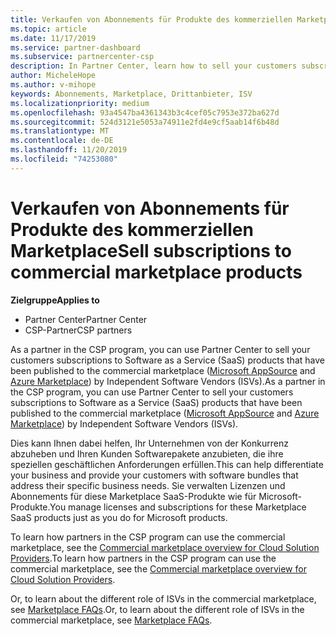 ```yaml
---
title: Verkaufen von Abonnements für Produkte des kommerziellen Marketplace | Partner Center
ms.topic: article
ms.date: 11/17/2019
ms.service: partner-dashboard
ms.subservice: partnercenter-csp
description: In Partner Center, learn how to sell your customers subscriptions to SaaS products published to the marketplace by Independent Software Vendors (ISVs).
author: MicheleHope
ms.author: v-mihope
keywords: Abonnements, Marketplace, Drittanbieter, ISV
ms.localizationpriority: medium
ms.openlocfilehash: 93a4547ba4361343b3c4cef05c7953e372ba627d
ms.sourcegitcommit: 524d3121e5053a74911e2fd4e9cf5aab14f6b48d
ms.translationtype: MT
ms.contentlocale: de-DE
ms.lasthandoff: 11/20/2019
ms.locfileid: "74253080"
---
```

# <a name="sell-subscriptions-to-commercial-marketplace-products"></a><span data-ttu-id="fb9b3-104">Verkaufen von Abonnements für Produkte des kommerziellen Marketplace</span><span class="sxs-lookup"><span data-stu-id="fb9b3-104">Sell subscriptions to commercial marketplace products</span></span>

<span data-ttu-id="fb9b3-105">**Zielgruppe**</span><span class="sxs-lookup"><span data-stu-id="fb9b3-105">**Applies to**</span></span>

- <span data-ttu-id="fb9b3-106">Partner Center</span><span class="sxs-lookup"><span data-stu-id="fb9b3-106">Partner Center</span></span>
- <span data-ttu-id="fb9b3-107">CSP-Partner</span><span class="sxs-lookup"><span data-stu-id="fb9b3-107">CSP partners</span></span>

<span data-ttu-id="fb9b3-108">As a partner in the CSP program, you can use Partner Center to sell your customers subscriptions to Software as a Service (SaaS) products that have been published to the commercial marketplace ([Microsoft AppSource](https://appsource.microsoft.com/) and [Azure Marketplace](https://azuremarketplace.microsoft.com/)) by Independent Software Vendors (ISVs).</span><span class="sxs-lookup"><span data-stu-id="fb9b3-108">As a partner in the CSP program, you can use Partner Center to sell your customers subscriptions to Software as a Service (SaaS) products that have been published to the commercial marketplace ([Microsoft AppSource](https://appsource.microsoft.com/) and [Azure Marketplace](https://azuremarketplace.microsoft.com/)) by Independent Software Vendors (ISVs).</span></span> 

<span data-ttu-id="fb9b3-109">Dies kann Ihnen dabei helfen, Ihr Unternehmen von der Konkurrenz abzuheben und Ihren Kunden Softwarepakete anzubieten, die ihre speziellen geschäftlichen Anforderungen erfüllen.</span><span class="sxs-lookup"><span data-stu-id="fb9b3-109">This can help differentiate your business and provide your customers with software bundles that address their specific business needs.</span></span> <span data-ttu-id="fb9b3-110">Sie verwalten Lizenzen und Abonnements für diese Marketplace SaaS-Produkte wie für Microsoft-Produkte.</span><span class="sxs-lookup"><span data-stu-id="fb9b3-110">You manage licenses and subscriptions for these Marketplace SaaS products just as you do for Microsoft products.</span></span>

<span data-ttu-id="fb9b3-111">To learn how partners in the CSP program can use the commercial marketplace, see the [Commercial marketplace overview for Cloud Solution Providers](csp-commercial-marketplace-overview.md).</span><span class="sxs-lookup"><span data-stu-id="fb9b3-111">To learn how partners in the CSP program can use the commercial marketplace, see the [Commercial marketplace overview for Cloud Solution Providers](csp-commercial-marketplace-overview.md).</span></span>

<span data-ttu-id="fb9b3-112">Or, to learn about the different role of ISVs in the commercial marketplace, see [Marketplace FAQs](https://docs.microsoft.com/azure/marketplace/marketplace-faq-publisher-guide).</span><span class="sxs-lookup"><span data-stu-id="fb9b3-112">Or, to learn about the different role of ISVs in the commercial marketplace, see [Marketplace FAQs](https://docs.microsoft.com/azure/marketplace/marketplace-faq-publisher-guide).</span></span>
